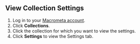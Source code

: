 ## View Collection Settings

1. Log in to your [Macrometa account](https://auth.paas.macrometa.io/).
1. Click **Collections**.
1. Click the collection for which you want to view the settings.
1. Click **Settings** to view the Settings tab.